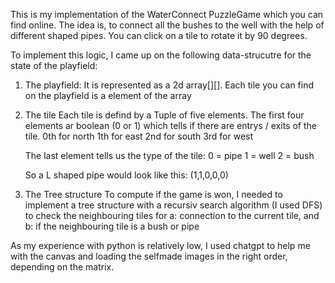 This is my implementation of the WaterConnect PuzzleGame which you can find online.
The idea is, to connect all the bushes to the well with the help of different shaped pipes.
You can click on a tile to rotate it by 90 degrees. 

To implement this logic, I came up on the following data-strucutre for the state of the playfield:

1. The playfield:
   It is represented as a 2d array[][]. Each tile you can find on the playfield is a element of the array
   
2. The tile
   Each tile is defind by a Tuple of five elements. The first four elements ar boolean (0 or 1) which tells if there are entrys / exits of the tile.
     0th for north
     1th for east
     2nd for south
     3rd for west
        
    The last element tells us the type of the tile:
     0 = pipe
     1 = well
     2 = bush
   
    So a L shaped pipe would look like this: (1,1,0,0,0)

3. The Tree structure
   To compute if the game is won, I needed to implement a tree structure with a recursiv search algorithm (I used DFS) to check the neighbouring tiles for a: connection to the current tile, and b: if the neighbouring tile is a bush or pipe


As my experience with python is relatively low, I used chatgpt to help me with the canvas and loading the selfmade images in the right order, depending on the matrix.
   
